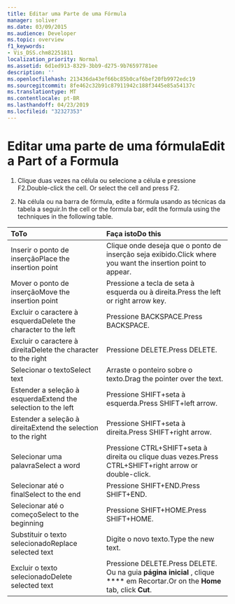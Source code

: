 ```yaml
---
title: Editar uma Parte de uma Fórmula
manager: soliver
ms.date: 03/09/2015
ms.audience: Developer
ms.topic: overview
f1_keywords:
- Vis_DSS.chm82251811
localization_priority: Normal
ms.assetid: 6d1ed913-8329-3bb9-d275-9b76597781ee
description: ''
ms.openlocfilehash: 213436da43ef66bc85b0caf6bef20fb9972edc19
ms.sourcegitcommit: 8fe462c32b91c87911942c188f3445e85a54137c
ms.translationtype: MT
ms.contentlocale: pt-BR
ms.lasthandoff: 04/23/2019
ms.locfileid: "32327353"
---
```

# <a name="edit-a-part-of-a-formula"></a><span data-ttu-id="98311-102">Editar uma parte de uma fórmula</span><span class="sxs-lookup"><span data-stu-id="98311-102">Edit a Part of a Formula</span></span>

1. <span data-ttu-id="98311-p101">Clique duas vezes na célula ou selecione a célula e pressione F2.</span><span class="sxs-lookup"><span data-stu-id="98311-p101">Double-click the cell. Or select the cell and press F2.</span></span>
    
2. <span data-ttu-id="98311-105">Na célula ou na barra de fórmula, edite a fórmula usando as técnicas da tabela a seguir.</span><span class="sxs-lookup"><span data-stu-id="98311-105">In the cell or the formula bar, edit the formula using the techniques in the following table.</span></span>
    
|<span data-ttu-id="98311-106">**To**</span><span class="sxs-lookup"><span data-stu-id="98311-106">**To**</span></span>|<span data-ttu-id="98311-107">**Faça isto**</span><span class="sxs-lookup"><span data-stu-id="98311-107">**Do this**</span></span>|
|:-----|:-----|
| <span data-ttu-id="98311-108">Inserir o ponto de inserção</span><span class="sxs-lookup"><span data-stu-id="98311-108">Place the insertion point</span></span>  <br/> | <span data-ttu-id="98311-109">Clique onde deseja que o ponto de inserção seja exibido.</span><span class="sxs-lookup"><span data-stu-id="98311-109">Click where you want the insertion point to appear.</span></span>  <br/> |
| <span data-ttu-id="98311-110">Mover o ponto de inserção</span><span class="sxs-lookup"><span data-stu-id="98311-110">Move the insertion point</span></span>  <br/> | <span data-ttu-id="98311-111">Pressione a tecla de seta à esquerda ou à direita.</span><span class="sxs-lookup"><span data-stu-id="98311-111">Press the left or right arrow key.</span></span>  <br/> |
| <span data-ttu-id="98311-112">Excluir o caractere à esquerda</span><span class="sxs-lookup"><span data-stu-id="98311-112">Delete the character to the left</span></span>  <br/> | <span data-ttu-id="98311-113">Pressione BACKSPACE.</span><span class="sxs-lookup"><span data-stu-id="98311-113">Press BACKSPACE.</span></span>  <br/> |
| <span data-ttu-id="98311-114">Excluir o caractere à direita</span><span class="sxs-lookup"><span data-stu-id="98311-114">Delete the character to the right</span></span>  <br/> | <span data-ttu-id="98311-115">Pressione DELETE.</span><span class="sxs-lookup"><span data-stu-id="98311-115">Press DELETE.</span></span>  <br/> |
| <span data-ttu-id="98311-116">Selecionar o texto</span><span class="sxs-lookup"><span data-stu-id="98311-116">Select text</span></span>  <br/> | <span data-ttu-id="98311-117">Arraste o ponteiro sobre o texto.</span><span class="sxs-lookup"><span data-stu-id="98311-117">Drag the pointer over the text.</span></span>  <br/> |
| <span data-ttu-id="98311-118">Estender a seleção à esquerda</span><span class="sxs-lookup"><span data-stu-id="98311-118">Extend the selection to the left</span></span>  <br/> | <span data-ttu-id="98311-119">Pressione SHIFT+seta à esquerda.</span><span class="sxs-lookup"><span data-stu-id="98311-119">Press SHIFT+left arrow.</span></span>  <br/> |
| <span data-ttu-id="98311-120">Estender a seleção à direita</span><span class="sxs-lookup"><span data-stu-id="98311-120">Extend the selection to the right</span></span>  <br/> | <span data-ttu-id="98311-121">Pressione SHIFT+seta à direita.</span><span class="sxs-lookup"><span data-stu-id="98311-121">Press SHIFT+right arrow.</span></span>  <br/> |
| <span data-ttu-id="98311-122">Selecionar uma palavra</span><span class="sxs-lookup"><span data-stu-id="98311-122">Select a word</span></span>  <br/> | <span data-ttu-id="98311-123">Pressione CTRL+SHIFT+seta à direita ou clique duas vezes.</span><span class="sxs-lookup"><span data-stu-id="98311-123">Press CTRL+SHIFT+right arrow or double-click.</span></span>  <br/> |
| <span data-ttu-id="98311-124">Selecionar até o final</span><span class="sxs-lookup"><span data-stu-id="98311-124">Select to the end</span></span>  <br/> | <span data-ttu-id="98311-125">Pressione SHIFT+END.</span><span class="sxs-lookup"><span data-stu-id="98311-125">Press SHIFT+END.</span></span>  <br/> |
| <span data-ttu-id="98311-126">Selecionar até o começo</span><span class="sxs-lookup"><span data-stu-id="98311-126">Select to the beginning</span></span>  <br/> | <span data-ttu-id="98311-127">Pressione SHIFT+HOME.</span><span class="sxs-lookup"><span data-stu-id="98311-127">Press SHIFT+HOME.</span></span>  <br/> |
| <span data-ttu-id="98311-128">Substituir o texto selecionado</span><span class="sxs-lookup"><span data-stu-id="98311-128">Replace selected text</span></span>  <br/> | <span data-ttu-id="98311-129">Digite o novo texto.</span><span class="sxs-lookup"><span data-stu-id="98311-129">Type the new text.</span></span>  <br/> |
| <span data-ttu-id="98311-130">Excluir o texto selecionado</span><span class="sxs-lookup"><span data-stu-id="98311-130">Delete selected text</span></span>  <br/> | <span data-ttu-id="98311-131">Pressione DELETE.</span><span class="sxs-lookup"><span data-stu-id="98311-131">Press DELETE.</span></span> <span data-ttu-id="98311-132">Ou na guia **página inicial** , clique \*\*\*\* em Recortar.</span><span class="sxs-lookup"><span data-stu-id="98311-132">Or on the **Home** tab, click **Cut**.</span></span>  <br/> |
   

